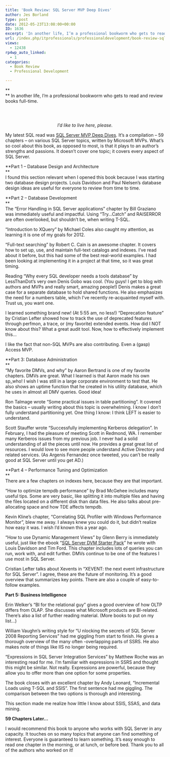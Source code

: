 ```yaml
---
title: 'Book Review: SQL Server MVP Deep Dives'
author: Jes Borland
type: post
date: 2012-05-23T13:08:00+00:00
ID: 1636
excerpt: 'In another life, I’m a professional bookworm who gets to read and review books full-time. My latest SQL read was SQL Server MVP Deep Dives. It’s a compilation – 59 chapters – on various SQL Server topics, written by&hellip;'
url: /index.php/itprofessionals/professionaldevelopment/book-review-sql-server-mvp/
views:
  - 12438
rp4wp_auto_linked:
  - 1
categories:
  - Book Review
  - Professional Development

---
```

**  
** In another life, I’m a professional bookworm who gets to read and review books full-time.

 

<p style="text-align: center;">
  <a href="http://www.flickr.com/photos/kevharb/5466078025/lightbox/"><img src="http://farm6.staticflickr.com/5214/5466078025_a4d247aa50_n.jpg" alt="" /></a>
</p>

<p style="text-align: center;">
  <em>I&#8217;d like to live here, please.</em>
</p>

My latest SQL read was [SQL Server MVP Deep Dives][1]. It’s a compilation – 59 chapters – on various SQL Server topics, written by Microsoft MVPs. What&#8217;s so cool about this book, as opposed to most, is that it plays to an author&#8217;s strengths and passions. It doesn’t cover one topic; it covers every aspect of SQL Server. 

**Part 1 &#8211; Database Design and Architecture   
**    
I found this section relevant when I opened this book because I was starting two database design projects. Louis Davidson and Paul Nielsen’s database design ideas are useful for everyone to review from time to time.

**Part 2 &#8211; Database Development   
**    
The &#8220;Error Handling in SQL Server applications&#8221; chapter by Bill Graziano was immediately useful and impactful. Using “Try…Catch” and RAISERROR are often overlooked, but shouldn’t be, when writing T-SQL. 

“Introduction to XQuery” by Michael Coles also caught my attention, as learning it is one of my goals for 2012.

&#8220;Full-text searching&#8221; by Robert C. Cain is an awesome chapter. It covers how to set up, use, and maintain full-text catalogs and indexes. I&#8217;ve read about it before, but this had some of the best real-world examples. I had been looking at implementing it in a project at that time, so it was great timing.

Reading &#8220;Why every SQL developer needs a tools database&#8221; by LessThanDot’s very own Denis Gobo was cool. (You guys! I get to blog with authors and MVPs and really smart, amazing people!) Denis makes a great case for a separate database to hold shared functions. He also emphasizes the need for a numbers table, which I&#8217;ve recently re-acquainted myself with. Trust us, you want one.

I learned something brand new! (At 5:55 am, no less!) &#8220;Deprecation feature&#8221; by Cristian Lefter showed how to track the use of deprecated features through perfmon, a trace, or (my favorite) extended events. How did I NOT know about this? What a great audit tool. Now, how to effectively implement this&#8230;

I like the fact that non-SQL MVPs are also contributing. Even a (gasp) Access MVP.

**Part 3: Database Administration   
**    
“My favorite DMVs, and why” by Aaron Bertrand is one of my favorite chapters. DMVs are great. What I learned is that Aaron made his own sp_who! I wish I was still in a large corporate environment to test that. He also shows an uptime function that he created in his utility database, which he uses in almost all DMV queries. Good idea!

Ron Talmage wrote “Some practical issues in table partitioning”. It covered the basics &#8211; usually writing about this topic is overwhelming. I know I don’t fully understand partitioning yet. One thing I know: I think LEFT is easier to understand.

Scott Stauffer wrote “Successfully implementing Kerberos delegation”. In February, I had the pleasure of meeting Scott in Redmond, WA. I remember many Kerberos issues from my previous job. I never had a solid understanding of all the pieces until now. He provides a great great list of resources. I would love to see more people understand Active Directory and related services. (As Argenis Fernandez once tweeted, you can&#8217;t be really good at SQL Server until you get AD.) 

**Part 4 &#8211; Performance Tuning and Optimization   
**    
There are a few chapters on indexes here, because they are that important.

“How to optimize tempdb performance” by Brad McGehee includes many useful tips. Some are very basic, like splitting it into multiple files and having the files located on a different disk than data files. He also talks about pre-allocating space and how TDE affects tempdb.

Kevin Kline&#8217;s chapter, “Correlating SQL Profiler with Windows Performance Monitor”, blew me away. I always knew you could do it, but didn&#8217;t realize how easy it was. I wish I&#8217;d known this a year ago. 

“How to use Dynamic Management Views” by Glenn Berry is immediately useful, just like the ebook “[SQL Server DVM Starter Pack][2]” he wrote with Louis Davidson and Tim Ford. This chapter includes lots of queries you can run, work with, and edit further. DMVs continue to be one of the features I use most in SQL Server.

Cristian Lefter talks about Xevents in “XEVENT: the next event infrastructure for SQL Server”. I agree, these are the future of monitoring. It&#8217;s a good overview that summarizes key points. There are also a couple of easy-to-follow examples.

**Part 5: Business Intelligence** 

Erin Welker’s “BI for the relational guy” gives a good overview of how OLTP differs from OLAP. She discusses what Microsoft products are BI-related. There’s also a list of further reading material. (More books to put on my list&#8230;)

William Vaughn&#8217;s writing style for “U nlocking the secrets of SQL Server 2008 Reporting Services” had me giggling from start to finish. He gives a thorough overview of the many often -overlapping parts of SSRS. He also makes note of things like IIS no longer being required. 

“Expressions in SQL Server Integration Services” by Matthew Roche was an interesting read for me. I&#8217;m familiar with expressions in SSRS and thought this might be similar. Not really. Expressions are powerful, because they allow you to offer more than one option for some properties.

The book closes with an excellent chapter by Andy Leonard, “Incremental Loads using T-SQL and SSIS”. The first sentence had me giggling. The comparison between the two options is thorough and interesting.

This section made me realize how little I know about SSIS, SSAS, and data mining.

**59 Chapters Later…** 

I would recommend this book to anyone who works with SQL Server in any capacity. It touches on so many topics that anyone can find something of interest. Everyone is guaranteed to learn something. It’s easy enough to read one chapter in the morning, or at lunch, or before bed. Thank you to all of the authors who worked on it!

 [1]: http://manning.com/nielsen/
 [2]: http://www.red-gate.com/products/dba/sql-monitor/entrypage/dmv?utm_source=bradmcgehee&utm_medium=banner&utm_content=dmv_201007&utm_campaign=sqlresponse